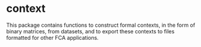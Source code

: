 context
=======

This package contains functions to construct formal contexts, in the form of binary matrices, from datasets, and to export these contexts to files formatted for other FCA applications.